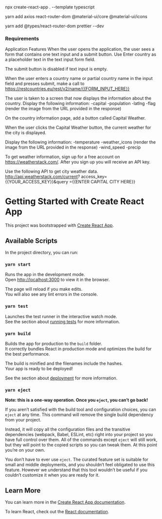 npx create-react-app . --template typescript

yarn add axios react-router-dom  @material-ui/core @material-ui/icons 

yarn add @types/react-router-dom prettier --dev

### Requirements

Application Features When the user opens the application, the user sees a form that contains one text input and a submit button. Use Enter country as a placeholder text in the text input form field.

The submit button is disabled if text input is empty.

When the user enters a country name or partial country name in the input field and presses submit, make a call to https://restcountries.eu/rest/v2/name/{{FORM_INPUT_HERE}}

The user is taken to a screen that now displays the information about the country. 
Display the following information: 
-capital 
-population 
-latlng 
-flag (render the image from the URL provided in the response)

On the country information page, add a button called Capital Weather.

When the user clicks the Capital Weather button, the current weather for the city is displayed.

Display the following information: 
-temperature 
-weather_icons (render the image from the URL provided in the response) 
-wind_speed 
-precip

To get weather information, sign up for a free account on https://weatherstack.com/. After you sign up you will receive an API key.

Use the following API to get city weather data. http://api.weatherstack.com/current? access_key={{YOUR_ACCESS_KEY}}&query ={{ENTER CAPITAL CITY HERE}}








# Getting Started with Create React App

This project was bootstrapped with [Create React App](https://github.com/facebook/create-react-app).

## Available Scripts

In the project directory, you can run:

### `yarn start`

Runs the app in the development mode.\
Open [http://localhost:3000](http://localhost:3000) to view it in the browser.

The page will reload if you make edits.\
You will also see any lint errors in the console.

### `yarn test`

Launches the test runner in the interactive watch mode.\
See the section about [running tests](https://facebook.github.io/create-react-app/docs/running-tests) for more information.

### `yarn build`

Builds the app for production to the `build` folder.\
It correctly bundles React in production mode and optimizes the build for the best performance.

The build is minified and the filenames include the hashes.\
Your app is ready to be deployed!

See the section about [deployment](https://facebook.github.io/create-react-app/docs/deployment) for more information.

### `yarn eject`

**Note: this is a one-way operation. Once you `eject`, you can’t go back!**

If you aren’t satisfied with the build tool and configuration choices, you can `eject` at any time. This command will remove the single build dependency from your project.

Instead, it will copy all the configuration files and the transitive dependencies (webpack, Babel, ESLint, etc) right into your project so you have full control over them. All of the commands except `eject` will still work, but they will point to the copied scripts so you can tweak them. At this point you’re on your own.

You don’t have to ever use `eject`. The curated feature set is suitable for small and middle deployments, and you shouldn’t feel obligated to use this feature. However we understand that this tool wouldn’t be useful if you couldn’t customize it when you are ready for it.

## Learn More

You can learn more in the [Create React App documentation](https://facebook.github.io/create-react-app/docs/getting-started).

To learn React, check out the [React documentation](https://reactjs.org/).
